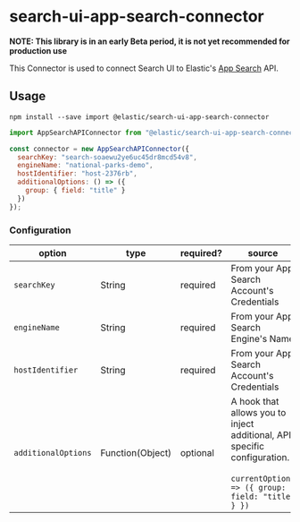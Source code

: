 # search-ui-app-search-connector

**NOTE: This library is in an early Beta period, it is not yet recommended for production use**

This Connector is used to connect Search UI to Elastic's [App Search](https://www.elastic.co/cloud/app-search-service) API.

## Usage

```shell
npm install --save import @elastic/search-ui-app-search-connector
```

```js
import AppSearchAPIConnector from "@elastic/search-ui-app-search-connector";

const connector = new AppSearchAPIConnector({
  searchKey: "search-soaewu2ye6uc45dr8mcd54v8",
  engineName: "national-parks-demo",
  hostIdentifier: "host-2376rb",
  additionalOptions: () => ({
    group: { field: "title" }
  })
});
```

### Configuration

| option              | type             | required? | source                                                                                                                                 |
| ------------------- | ---------------- | --------- | -------------------------------------------------------------------------------------------------------------------------------------- |
| `searchKey`         | String           | required  | From your App Search Account's Credentials                                                                                             |
| `engineName`        | String           | required  | From your App Search Engine's Name                                                                                                     |
| `hostIdentifier`    | String           | required  | From your App Search Account's Credentials                                                                                             |
| `additionalOptions` | Function(Object) | optional  | A hook that allows you to inject additional, API specific configuration.<br/><br/> `currentOptions => ({ group: { field: "title" } })` |
